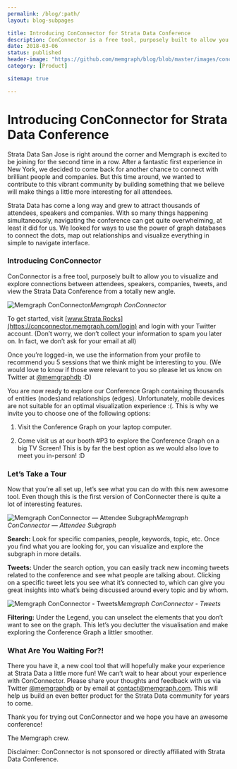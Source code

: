 ```yaml
---
permalink: /blog/:path/
layout: blog-subpages

title: Introducing ConConnector for Strata Data Conference
description: ConConnector is a free tool, purposely built to allow you to visualize and explore connections between attendees, speakers, companies, tweets, and view the Strata Data Conference from a totally new angle.
date: 2018-03-06
status: published
header-image: "https://github.com/memgraph/blog/blob/master/images/conconnector-screen.jpg?raw=true"
category: [Product]

sitemap: true

---
```


# Introducing ConConnector for Strata Data Conference

Strata Data San Jose is right around the corner and Memgraph is excited to be joining for the second time in a row. After a fantastic first experience in New York, we decided to come back for another chance to connect with brilliant people and companies. But this time around, we wanted to contribute to this vibrant community by building something that we believe will make things a little more interesting for all attendees.

Strata Data has come a long way and grew to attract thousands of attendees, speakers and companies. With so many things happening simultaneously, navigating the conference can get quite overwhelming, at least it did for us. We looked for ways to use the power of graph databases to connect the dots, map out relationships and visualize everything in simple to navigate interface.

### Introducing ConConnector

ConConnector is a free tool, purposely built to allow you to visualize and explore connections between attendees, speakers, companies, tweets, and view the Strata Data Conference from a totally new angle.

![Memgraph ConConnector](/assets/img/blog/conconnector-screen.jpg)*Memgraph ConConnector*

To get started, visit [www.Strata.Rocks](https://conconnector.memgraph.com/login) and login with your Twitter account. (Don’t worry, we don’t collect your information to spam you later on. In fact, we don’t ask for your email at all)

Once you’re logged-in, we use the information from your profile to recommend you 5 sessions that we think might be interesting to you. (We would love to know if those were relevant to you so please let us know on Twitter at [@memgraphdb](https://twitter.com/memgraphdb) :D)

You are now ready to explore our Conference Graph containing thousands of entities (nodes)and relationships (edges). Unfortunately, mobile devices are not suitable for an optimal visualization experience :(. This is why we invite you to choose one of the following options:

1. Visit the Conference Graph on your laptop computer.

1. Come visit us at our booth #P3 to explore the Conference Graph on a big TV Screen! This is by far the best option as we would also love to meet you in-person! :D

### Let’s Take a Tour

Now that you’re all set up, let’s see what you can do with this new awesome tool. Even though this is the first version of ConConnecter there is quite a lot of interesting features.

![Memgraph ConConnector — Attendee Subgraph](/assets/img/blog/conconnector-attendee.png)*Memgraph ConConnector — Attendee Subgraph*

**Search:** Look for specific companies, people, keywords, topic, etc. Once you find what you are looking for, you can visualize and explore the subgraph in more details.

**Tweets:** Under the search option, you can easily track new incoming tweets related to the conference and see what people are talking about. Clicking on a specific tweet lets you see what it’s connected to, which can give you great insights into what’s being discussed around every topic and by whom.

![Memgraph ConConnector - Tweets](/assets/img/blog/conconnector-tweets.png)*Memgraph ConConnector - Tweets*

**Filtering:** Under the Legend, you can unselect the elements that you don’t want to see on the graph. This let’s you declutter the visualisation and make exploring the Conference Graph a littler smoother.

### What Are You Waiting For?!

There you have it, a new cool tool that will hopefully make your experience at Strata Data a little more fun! We can’t wait to hear about your experience with ConConnector. Please share your thoughts and feedback with us via Twitter [@memgraphdb](https://twitter.com/memgraphdb) or by email at [contact@memgraph.com](mailto:contact@memgraph.com). This will help us build an even better product for the Strata Data community for years to come.

Thank you for trying out ConConnector and we hope you have an awesome conference!

The Memgraph crew.

Disclaimer: ConConnector is not sponsored or directly affiliated with Strata Data Conference.
